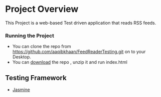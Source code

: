 # Project Overview
This Project is a web-based Test driven application that reads RSS feeds. 

### Running the Project
* You can clone the repo from https://github.com/aaqibkhaan/FeedReaderTesting.git on to your Desktop.
* You can [download]( https://github.com/aaqibkhaan/FeedReaderTesting/archive/master.zip) the repo , unzip it and run index.html

## Testing Framework
* [Jasmine](http://jasmine.github.io/)
